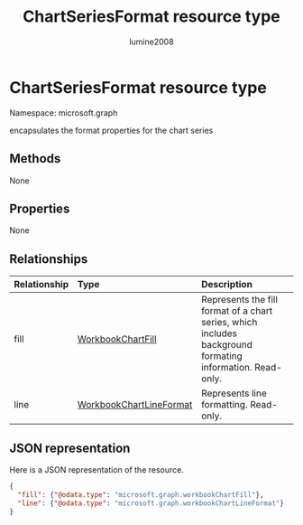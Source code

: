 ﻿---
title: "ChartSeriesFormat resource type"
description: "encapsulates the format properties for the chart series"
author: "lumine2008"
localization_priority: Normal
ms.prod: "excel"
doc_type: resourcePageType
---

# ChartSeriesFormat resource type

Namespace: microsoft.graph

encapsulates the format properties for the chart series

## Methods

None

## Properties

None

## Relationships

| Relationship | Type                                          | Description                                                                                               |
| :----------- | :-------------------------------------------- | :-------------------------------------------------------------------------------------------------------- |
| fill         | [WorkbookChartFill](chartfill.md)             | Represents the fill format of a chart series, which includes background formating information. Read-only. |
| line         | [WorkbookChartLineFormat](chartlineformat.md) | Represents line formatting. Read-only.                                                                    |

## JSON representation

Here is a JSON representation of the resource.

<!--{
  "blockType": "resource",
  "optionalProperties": [],
  "baseType": "microsoft.graph.entity",
  "@odata.type": "microsoft.graph.workbookChartSeriesFormat"
}-->

```json
{
  "fill": {"@odata.type": "microsoft.graph.workbookChartFill"},
  "line": {"@odata.type": "microsoft.graph.workbookChartLineFormat"}
}
```

<!-- uuid: 8fcb5dbc-d5aa-4681-8e31-b001d5168d79
2015-10-25 14:57:30 UTC -->

<!-- {
  "type": "#page.annotation",
  "description": "ChartSeriesFormat resource",
  "keywords": "",
  "section": "documentation",
  "tocPath": ""
}-->
